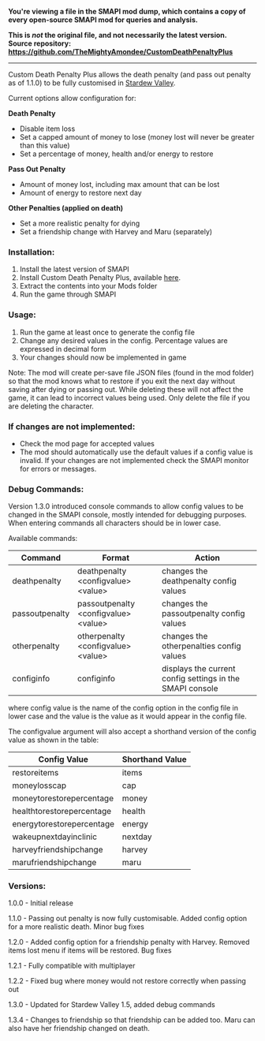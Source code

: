 **You're viewing a file in the SMAPI mod dump, which contains a copy of every open-source SMAPI mod
for queries and analysis.**

**This is _not_ the original file, and not necessarily the latest version.**  
**Source repository: https://github.com/TheMightyAmondee/CustomDeathPenaltyPlus**

----


Custom Death Penalty Plus allows the death penalty (and pass out penalty as of 1.1.0) to be fully customised in [Stardew Valley](https://www.stardewvalley.net/).

Current options allow configuration for:

**Death Penalty**
- Disable item loss
- Set a capped amount of money to lose (money lost will never be greater than this value)
- Set a percentage of money, health and/or energy to restore

**Pass Out Penalty**
- Amount of money lost, including max amount that can be lost
- Amount of energy to restore next day

**Other Penalties (applied on death)**
- Set a more realistic penalty for dying
- Set a friendship change with Harvey and Maru (separately)

### Installation:
1. Install the latest version of SMAPI
2. Install Custom Death Penalty Plus, available [here](https://www.nexusmods.com/stardewvalley/mods/7069).
3. Extract the contents into your Mods folder
4. Run the game through SMAPI

### Usage:
1. Run the game at least once to generate the config file
2. Change any desired values in the config. Percentage values are expressed in decimal form
3. Your changes should now be implemented in game

Note: The mod will create per-save file JSON files (found in the mod folder) so that the mod knows what to restore if you exit the next day without saving after dying or passing out. While deleting these will not affect the game, it can lead to incorrect values being used. Only delete the file if you are deleting the character.

### If changes are not implemented:
 - Check the mod page for accepted values
 - The mod should automatically use the default values if a config value is invalid. If your changes are not implemented check the SMAPI monitor for errors or messages.
### Debug Commands:
Version 1.3.0 introduced console commands to allow config values to be changed in the SMAPI console, mostly intended for debugging purposes. When entering commands all characters should be in lower case.

Available commands:

Command | Format | Action
------------ | -------------|----------------
deathpenalty | deathpenalty &lt;configvalue&gt; &lt;value&gt; | changes the deathpenalty config values
passoutpenalty | passoutpenalty &lt;configvalue&gt; &lt;value&gt; | changes the passoutpenalty config values
otherpenalty | otherpenalty &lt;configvalue&gt; &lt;value&gt; | changes the otherpenalties config values
configinfo | configinfo | displays the current config settings in the SMAPI console

where config value is the name of the config option in the config file in lower case and the value is the value as it would appear in the config file.

The configvalue argument will also accept a shorthand version of the config value as shown in the table:

Config Value | Shorthand Value
------------ | ---------------
restoreitems | items
moneylosscap | cap
moneytorestorepercentage | money
healthtorestorepercentage | health
energytorestorepercentage | energy
wakeupnextdayinclinic | nextday
harveyfriendshipchange | harvey
marufriendshipchange | maru
 
### Versions:
1.0.0 - Initial release

1.1.0 - Passing out penalty is now fully customisable. Added config option for a more realistic death. Minor bug fixes

1.2.0 - Added config option for a friendship penalty with Harvey. Removed items lost menu if items will be restored. Bug fixes

1.2.1 - Fully compatible with multiplayer

1.2.2 - Fixed bug where money would not restore correctly when passing out

1.3.0 - Updated for Stardew Valley 1.5, added debug commands

1.3.4 - Changes to friendship so that friendship can be added too. Maru can also have her friendship changed on death.


